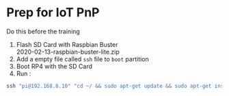 # Prep for IoT PnP

Do this before the training

1. Flash SD Card with Raspbian Buster  
  2020-02-13-raspbian-buster-lite.zip
1. Add a empty file called `ssh` file to `boot` partition
1. Boot RP4 with the SD Card
1. Run :

```bash
ssh "pi@192.168.8.10" "cd ~/ && sudo apt-get update && sudo apt-get install -y git && git clone https://github.com/daisukeiot/IoT-Plug-and-Play-WS.git && cd Intelligent-Edge-in-a-Day && /bin/bash ./prep-rp4.sh"
```